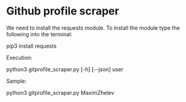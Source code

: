 # Github profile scraper

We need to install the requests  module. To install the module type the following into the terminal:

pip3 install requests

Execution:

python3 gitprofile_scraper.py [-h] [--json] user

Sample:

python3 gitprofile_scraper.py MaximZhelev

